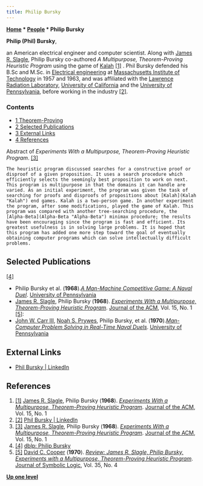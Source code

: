 ```yaml
---
title: Philip Bursky
---
```

**[Home](Home "Home") \* [People](People "People") \* Philip Bursky**


**Philip (Phil) Bursky**,  

an American electrical engineer and computer scientist. 
Along with [James R. Slagle](James_R._Slagle "James R. Slagle"), Philip Bursky co-authored *A Multipurpose, Theorem-Proving Heuristic Program* using the game of [Kalah](Kalah "Kalah") <a id="cite-note-1" href="#cite-ref-1">[1]</a> .
Phil Bursky defended his B.Sc and M.Sc. in [Electrical engineering](https://en.wikipedia.org/wiki/Electrical_engineering) at [Massachusetts Institute of Technology](Massachusetts_Institute_of_Technology "Massachusetts Institute of Technology") in 1957 and 1963, 
and was affiliated with the [Lawrence Radiation Laboratory](Lawrence_Livermore_National_Laboratory "Lawrence Livermore National Laboratory"), [University of California](https://en.wikipedia.org/wiki/University_of_California) and the [University of Pennsylvania](https://en.wikipedia.org/wiki/University_of_Pennsylvania), before working in the industry <a id="cite-note-2" href="#cite-ref-2">[2]</a>. 



### Contents


* [1 Theorem-Proving](#theorem-proving)
* [2 Selected Publications](#selected-publications)
* [3 External Links](#external-links)
* [4 References](#references)






Abstract of *Experiments With a Multipurpose, Theorem-Proving Heuristic Program*. <a id="cite-note-3" href="#cite-ref-3">[3]</a>




```
The heuristic program discussed searches for a constructive proof or disproof of a given proposition. It uses a search procedure which efficiently selects the seemingly best proposition to work on next. This program is multipurpose in that the domains it can handle are varied. As an initial experiment, the program was given the task of searching for proofs and disproofs of propositions about [Kalah](Kalah "Kalah") end games. Kalah is a two-person game. In another experiment the program, after some modifications, played the game of Kalah. This program was compared with another tree-searching procedure, the [Alpha-Beta](Alpha-Beta "Alpha-Beta") minimax procedure; the results have been encouraging since the program is fast and efficient. Its greatest usefulness is in solving large problems. It is hoped that this program has added one more step toward the goal of eventually obtaining computer programs which can solve intellectually difficult problems. 

```

## Selected Publications


<a id="cite-note-4" href="#cite-ref-4">[4]</a>



* Philip Bursky et al. (**1968**).*[A Man-Machine Competitive Game: A Naval Duel](https://repository.upenn.edu/cis_reports/797/)*. [University of Pennsylvania](https://en.wikipedia.org/wiki/University_of_Pennsylvania)
* [James R. Slagle](James_R._Slagle "James R. Slagle"), Philip Bursky (**1968**). *[Experiments With a Multipurpose, Theorem-Proving Heuristic Program](https://dl.acm.org/citation.cfm?id=321444)*. [Journal of the ACM](ACM#Journal "ACM"), Vol. 15, No. 1 <a id="cite-note-5" href="#cite-ref-5">[5]</a>:
* [John W. Carr III](Mathematician#JWCarrIII "Mathematician"), [Noah S. Prywes](https://dblp.uni-trier.de/pers/hd/p/Prywes:Noah_S=), Philip Bursky, et al. (**1970**).*[Man-Computer Problem Solving in Real-Time Naval Duels](https://repository.upenn.edu/cis_reports/824/)*. [University of Pennsylvania](https://en.wikipedia.org/wiki/University_of_Pennsylvania)


## External Links


* [Phil Bursky | LinkedIn](https://www.linkedin.com/in/phil-bursky-b41b808/)


## References


1. <a id="cite-ref-1" href="#cite-note-1">[1]</a> [James R. Slagle](James_R._Slagle "James R. Slagle"), Philip Bursky (**1968**). *[Experiments With a Multipurpose, Theorem-Proving Heuristic Program](https://dl.acm.org/citation.cfm?id=321444)*. [Journal of the ACM](ACM#Journal "ACM"), Vol. 15, No. 1
2. <a id="cite-ref-2" href="#cite-note-2">[2]</a> [Phil Bursky | LinkedIn](https://www.linkedin.com/in/phil-bursky-b41b808/)
3. <a id="cite-ref-3" href="#cite-note-3">[3]</a> [James R. Slagle](James_R._Slagle "James R. Slagle"), Philip Bursky (**1968**). *[Experiments With a Multipurpose, Theorem-Proving Heuristic Program](https://dl.acm.org/citation.cfm?id=321444)*. [Journal of the ACM](ACM#Journal "ACM"), Vol. 15, No. 1
4. <a id="cite-ref-4" href="#cite-note-4">[4]</a> [dblp: Philip Bursky](https://dblp.org/pers/hd/b/Bursky:Philip)
5. <a id="cite-ref-5" href="#cite-note-5">[5]</a> [David C. Cooper](https://www.projecteuclid.org/euclid.jsl/1183735759) (**1970**). *[Review: James R. Slagle, Philip Bursky, Experiments with a Multipurpose, Theorem-Proving Heuristic Program](https://projecteuclid.org/DPubS?service=UI&version=1.0&verb=Display&handle=euclid.jsl/1183737432)*. [Journal of Symbolic Logic](https://en.wikipedia.org/wiki/Journal_of_Symbolic_Logic), Vol. 35, No. 4

**[Up one level](Engines "Engines")**







 
